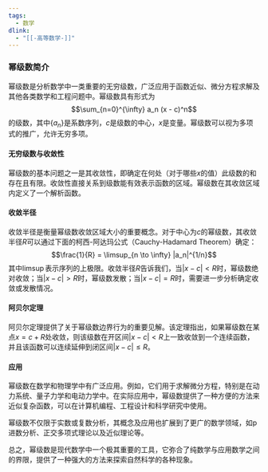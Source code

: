 ```yaml
---
tags:
  - 数学
dlink:
  - "[[-高等数学-]]"
---
```

### 幂级数简介

幂级数是分析数学中一类重要的无穷级数，广泛应用于函数近似、微分方程求解及其他各类数学和工程问题中。幂级数具有形式为
$$\sum_{n=0}^{\infty} a_n (x - c)^n$$
的级数，其中$\{a_n\}$是系数序列，$c$是级数的中心，$x$是变量。幂级数可以视为多项式的推广，允许无穷多项。

#### **无穷级数与收敛性**

幂级数的基本问题之一是其收敛性，即确定在何处（对于哪些$x$的值）此级数的和存在且有限。收敛性直接关系到级数能有效表示函数的区域。幂级数在其收敛区域内定义了一个解析函数。

#### **收敛半径**

收敛半径是衡量幂级数收敛区域大小的重要概念。对于中心为$c$的幂级数，其收敛半径$R$可以通过下面的柯西-阿达玛公式（Cauchy-Hadamard Theorem）确定：
$$\frac{1}{R} = \limsup_{n \to \infty} |a_n|^{1/n}$$
其中$\limsup$表示序列的上极限。收敛半径$R$告诉我们，当$|x - c| < R$时，幂级数绝对收敛；当$|x - c| > R$时，幂级数发散；当$|x - c| = R$时，需要进一步分析确定收敛或发散情况。

#### **阿贝尔定理**

阿贝尔定理提供了关于幂级数边界行为的重要见解。该定理指出，如果幂级数在某点$x = c + R$处收敛，则该级数在开区间$|x - c| < R$上一致收敛到一个连续函数，并且该函数可以连续延伸到闭区间$|x - c| \leq R$。

#### **应用**

幂级数在数学和物理学中有广泛应用。例如，它们用于求解微分方程，特别是在动力系统、量子力学和电动力学中。在实际应用中，幂级数提供了一种方便的方法来近似复杂函数，可以在计算机编程、工程设计和科学研究中使用。

幂级数不仅限于实数或复数分析，其概念及应用也扩展到了更广的数学领域，如p进数分析、正交多项式理论以及近似理论等。

总之，幂级数是现代数学中一个极其重要的工具，它弥合了纯数学与应用数学之间的界限，提供了一种强大的方法来探索自然科学的各种现象。